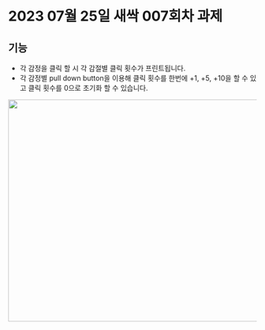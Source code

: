 # 2023 07월 25일 새싹 007회차 과제

## 기능

- 각 감정을 클릭 할 시 각 감절별 클릭 횟수가 프린트됩니다.
- 각 감정별 pull down button을 이용해 클릭 횟수를 한번에 +1, +5, +10을 할 수 있고 클릭 횟수를 0으로 초기화 할 수 있습니다.

<img src="https://github.com/Kim-Junhwan/Sesac/assets/58679737/8b6e8444-194c-44f1-be17-155f8ac3a12b" width="600" height="450"/>

